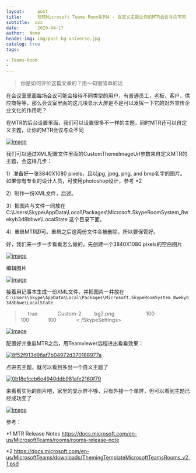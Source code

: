 ```yaml
---
layout:     post
title:      玩转Microsoft Teams Room系列4 - 自定义主题让你的MTR会议与众不同
subtitle:  xxx
date:       2020-04-17
author:  Nemo
header-img: img/post-bg-universe.jpg
catalog: true
tags:

- Teams-Room
- 
---
```


> 你是如何评价这篇文章的？用一句很简单的话

在会议室里面每场会议可能会接待不同类型的用户，有普通员工，老板，客户，供应商等等，那么会议室里面的这几块显示大屏是不是可以发挥一下它的对外宣传企业文化的作用呢？

在MTR的后台设置里面，我们可以设置很多不一样的主题，同时MTR还可以自定义主题，让你的MTR会议与众不同

[![image](file:///C:/Users/Nemo/AppData/Local/Temp/OpenLiveWriter224483931/supfilesB4ED04/image_thumb14.png)](file:///C:/Users/Nemo/AppData/Local/Temp/OpenLiveWriter224483931/supfilesB4ED04/image30.png)



我们可以通过XML配置文件里面的CustomThemeImageUrl参数来自定义MTR的主题，会这样几步：

1）准备好一张3840X1080 pixels，且以jpg, jpeg, png, and bmp名字的图片。如果你有专业的设计人员，可使用photoshop设计，参考 *2

2）制作一份XML文件，后述。

3）把图片与文件一同放在C:\Users\Skype\AppData\Local\Packages\Microsoft.SkypeRoomSystem_8wekyb3d8bbwe\LocalState 这个目录下面。

4）重启MTR即可。重启之后这两份文件会被删除，所以要保管好。



好，我们来一步一步看看怎么做的，先创建一个3840X1080 pixels的空白图片

[![image](file:///C:/Users/Nemo/AppData/Local/Temp/OpenLiveWriter224483931/supfilesB4ED04/image_thumb17.png)](file:///C:/Users/Nemo/AppData/Local/Temp/OpenLiveWriter224483931/supfilesB4ED04/image33.png)

编辑图片

[![image](file:///C:/Users/Nemo/AppData/Local/Temp/OpenLiveWriter224483931/supfilesB4ED04/image_thumb20.png)](file:///C:/Users/Nemo/AppData/Local/Temp/OpenLiveWriter224483931/supfilesB4ED04/image36.png)



接着用记事本生成一份XML文件，并把图片一并放在`C:\Users\Skype\AppData\Local\Packages\Microsoft.SkypeRoomSystem_8wekyb3d8bbwe\LocalState`

> <SkypeSettings>     <AutoScreenShare>true</AutoScreenShare>     <Theming>         <ThemeName>Custom-2</ThemeName>         <CustomThemeImageUrl>bg2.png</CustomThemeImageUrl>         <CustomThemeColor>             <RedComponent>100</RedComponent>             <GreenComponent>100</GreenComponent>             <BlueComponent>100</BlueComponent>         </CustomThemeColor>     </Theming>< /SkypeSettings>

[![image](file:///C:/Users/Nemo/AppData/Local/Temp/OpenLiveWriter224483931/supfilesB4ED04/image_thumb23.png)](file:///C:/Users/Nemo/AppData/Local/Temp/OpenLiveWriter224483931/supfilesB4ED04/image39.png)



配置好并重启MTR之后，用Teamviewer远程进出看看效果：

[![8f52f913d96af7b04972d370188977a](file:///C:/Users/Nemo/AppData/Local/Temp/OpenLiveWriter224483931/supfilesB4ED04/8f52f913d96af7b04972d370188977a_thum.png)](file:///C:/Users/Nemo/AppData/Local/Temp/OpenLiveWriter224483931/supfilesB4ED04/8f52f913d96af7b04972d370188977a9.png)

点进去主题，就可以看到多出一个自义主题了

[![0b18efccb6e4940ddb981afe2160f79](file:///C:/Users/Nemo/AppData/Local/Temp/OpenLiveWriter224483931/supfilesB4ED04/0b18efccb6e4940ddb981afe2160f79_thum.png)](file:///C:/Users/Nemo/AppData/Local/Temp/OpenLiveWriter224483931/supfilesB4ED04/0b18efccb6e4940ddb981afe2160f798.png)

来看看实际的图片吧，家里的显示屏不够，只有外接一个单屏，但可以看到主题已经成功变了

[![image](file:///C:/Users/Nemo/AppData/Local/Temp/OpenLiveWriter224483931/supfilesB4ED04/image_thumb25.png)](file:///C:/Users/Nemo/AppData/Local/Temp/OpenLiveWriter224483931/supfilesB4ED04/image41.png)



参考：

*1 MTR Release Notes https://docs.microsoft.com/en-us/MicrosoftTeams/rooms/rooms-release-note

*2 https://docs.microsoft.com/en-us/MicrosoftTeams/downloads/ThemingTemplateMicrosoftTeamsRooms_v2.1.psd






